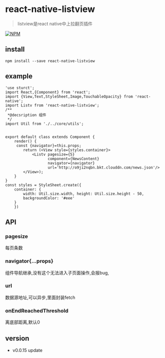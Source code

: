 # react-native-listview

> listview是react native中上拉翻页插件

[![NPM](https://nodei.co/npm/react-native-listview.png)](https://nodei.co/npm/react-native-listview/)

## install
```
npm install --save react-native-listview
```



## example
```
'use sturct';
import React,{Component} from 'react';
import {View,Text,StyleSheet,Image,TouchableOpacity} from 'react-native';
import Listv from 'react-native-listview';
/**
 *@decsription 组件
 */
import Util from './../core/utils';


export default class extends Component {
    render() {
     const {navigator}=this.props;
        return (<View style={styles.container}>
            <Listv pagesize={5}
                   component={NewsContent}
                   navigator={navigator}
                   url='http://o9ji2nqbn.bkt.clouddn.com/news.json'/>
        </View>);
    }
}
const styles = StyleSheet.create({
    container: {
        width: Util.size.width, height: Util.size.height - 50,
        backgroundColor: '#eee'
    }
    })
```

## API

### pagesize

每页条数

### navigator{...props}

组件导航继承,没有这个无法进入子页面操作,会报bug,

### url

数据源地址,可以异步,里面封装fetch

### onEndReachedThreshold
离底部距离,默认0


## version
- v0.0.15 update
